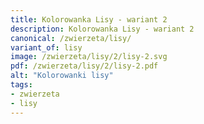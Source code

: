 ```yaml
---
title: Kolorowanka Lisy - wariant 2
description: Kolorowanka Lisy - wariant 2
canonical: /zwierzeta/lisy/
variant_of: lisy
image: /zwierzeta/lisy/2/lisy-2.svg
pdf: /zwierzeta/lisy/2/lisy-2.pdf
alt: "Kolorowanki lisy"
tags:
- zwierzeta
- lisy
---
```

